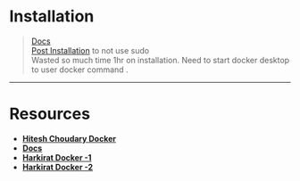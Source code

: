 # Installation

> [Docs](https://docs.docker.com/desktop/setup/install/linux/) \
> [Post Installation](https://docs.docker.com/engine/install/linux-postinstall/) to not use sudo \
> Wasted so much time 1hr on installation.
> Need to start docker desktop to user docker command .

---

# Resources

- **[Hitesh Choudary Docker](https://youtu.be/rr9cI4u1_88?si=tzd4UYp90m5AOnTl)**
- **[Docs](https://docs.docker.com/reference/cli/docker/)**
- **[Harkirat Docker -1 ](https://youtu.be/fSmLiOMp2qI?si=BqKCdWPlsNTPIBUp)**
- **[Harkirat Docker -2 ](https://youtu.be/KuCwrySinqI?si=oIm7k74N_m8rkjmr)**
